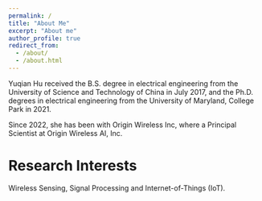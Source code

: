 ```yaml
---
permalink: /
title: "About Me"
excerpt: "About me"
author_profile: true
redirect_from: 
  - /about/
  - /about.html
---
```

Yuqian Hu received the B.S. degree in electrical engineering from the University of Science and Technology of China in July 2017, and the Ph.D. degrees in electrical engineering from the University of Maryland, College Park in 2021.

Since 2022, she has been with Origin Wireless Inc, where a Principal Scientist at Origin Wireless AI, Inc. 



Research Interests
======
Wireless Sensing, Signal Processing and Internet-of-Things (IoT).


 
